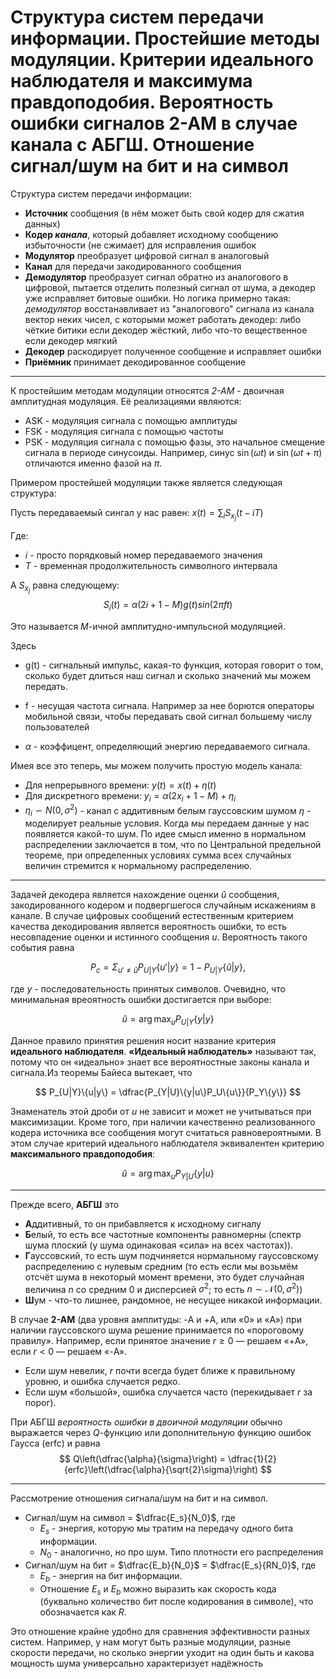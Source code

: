# Структура систем передачи информации. Простейшие методы модуляции. Критерии идеального наблюдателя и максимума правдоподобия. Вероятность ошибки сигналов 2-АМ в случае канала с АБГШ. Отношение сигнал/шум на бит и на символ

Структура систем передачи информации:

* **Источник** сообщения (в нём может быть свой кодер для сжатия данных)
* **Кодер *канала***, который добавляет исходному сообщению избыточности (не сжимает) для исправления ошибок
* **Модулятор** преобразует цифровой сигнал в аналоговый
* **Канал** для передачи закодированного сообщения
* **Демодулятор** преобразует сигнал обратно из аналогового в цифровой, пытается отделить полезный сигнал от шума, а декодер уже исправляет битовые ошибки. Но логика примерно такая: *демодулятор* восстанавливает из "аналогового" сигнала из канала вектор неких чисел, с которыми может работать декодер: либо чёткие битики если декодер жёсткий, либо что-то вещественное если декодер мягкий
* **Декодер** раскодирует полученное сообщение и исправляет ошибки
* **Приёмник** принимает декодированное сообщение

---

К простейшим методам модуляции относятся *2-АМ* - двоичная амплитудная модуляция. Её реализациями являются:

* ASK - модуляция сигнала с помощью амплитуды
* FSK - модуляция сигнала с помощью частоты
* PSK - модуляция сигнала с помощью фазы, это начальное смещение сигнала в периоде синусоиды. Например, синус $\sin(\omega t)$ и $\sin(\omega t + \pi)$ отличаются именно фазой на $\pi$.

Примером простейшей модуляции также является следующая структура:

Пусть передаваемый сингал у нас равен:
$x(t) = \sum_i S_{x_j}(t - iT)$

Где:

* $i$ - просто порядковый номер передаваемого значения
* $T$ - временная продолжительность символного интервала

А $S_{x_j}$ равна следующему:
$$S_i(t) = \alpha(2i + 1 - M )g(t)sin(2\pi ft)$$

Это называется $M$-ичной амплитудно-импульсной модуляцией.

Здесь

* g(t) - сигнальный импульс, какая-то функция, которая говорит о том, сколько будет длиться наш сигнал и сколько значений мы можем передать.

* f - несущая частота сигнала. Например за нее борются операторы мобильной связи, чтобы передавать свой сигнал большему числу пользователей
* $\alpha$ - коэффицент, определяющий энергию передаваемого сигнала.

Имея все это теперь, мы можем получить простую модель канала:

* Для непрерывного времени: $y(t) = x(t) + \eta(t)$
* Для дискретного времени: $y_i = \alpha(2x_i + 1 - M) + \eta_i$
* $\eta_i \backsim N(0, \sigma^2)$ - канал с аддитивным белым гауссовским шумом
$\eta$ - моделирует реальные условия. Когда мы передаем данные у нас появляется какой-то шум. По идее смысл именно в нормальном распределении заключается в том, что по Центральной предельной теореме, при определенных условиях сумма всех случайных величин стремится к нормальному распределению.

---

Задачей декодера является нахождение оценки $\hat{u}$ сообщения, закодированного кодером и подвергшегося случайным искажениям в канале. В случае цифровых сообщений естественным критерием качества декодирования является вероятность ошибки, то есть несовпадение оценки и истинного сообщения $u$. Вероятность такого события равна

$$
  P_c = \Sigma_{u' \ne \hat{u}}P_{U|Y}\{u'|y\} = 1 - P_{U|Y}\{\hat{u}|y\},
$$

где $y$ - последовательность принятых символов. Очевидно, что минимальная вреоятность ошибки достигается при выборе:

$$
  \hat{u} = \operatorname*{arg\,max}_u P_{U|Y}\{y|y\}
$$

Данное правило принятия решения носит название критерия **идеального наблюдателя**. **«Идеальный наблюдатель»** называют так, потому что он «идеально» знает все вероятностные законы канала и сигнала.Из теоремы Байеса вытекает, что

$$
  P_{U|Y}\{u|y\} = \dfrac{P_{Y|U}\{y|u\}P_U\{u\}}{P_Y\{y\}}
$$

Знаменатель этой дроби от $u$ не зависит и может не учитываться при максимизации. Кроме того, при наличии качественно реализованного кодера источника все сообщения могут считаться равновероятными. В этом случае критерий идеального наблюдателя эквивалентен критерию **максимального правдоподобия**:

$$
  \hat{u} = \operatorname*{arg\,max}_u P_{Y|U}\{y|u\}
$$

---

Прежде всего, **АБГШ** это

* **А**ддитивный, то он прибавляется к исходному сигналу
* **Б**елый, то есть все частотные компоненты равномерны (спектр шума плоский (у шума одинаковая «сила» на всех частотах)).
* **Г**ауссовский, то есть шум подчиняется нормальному гауссовскому распределению с нулевым средним (то есть если мы возьмём отсчёт шума в некоторый момент времени, это будет случайная величина $n$ со средним 0 и дисперсией $\sigma^2$; то есть $n \sim \mathcal{N}(0,\sigma^2)$)
* **Ш**ум - что-то лишнее, рандомное, не несущее никакой информации.

В случае **2-АМ** (два уровня амплитуды: -A и +A, или «0» и «A») при наличии гауссовского шума решение принимается по «пороговому правилу». Например, если принятое значение $r \ge 0$ — решаем «+A», если $r < 0$ — решаем «-A».

* Если шум невелик, $r$ почти всегда будет ближе к правильному уровню, и ошибка случается редко.
* Если шум «большой», ошибка случается часто (перекидывает $r$ за порог).

При АБГШ *вероятность ошибки в двоичной модуляции* обычно выражается через $Q$-функцию или дополнительную функцию ошибок Гаусса (erfc) и равна
$$
Q\left(\dfrac{\alpha}{\sigma}\right) = \dfrac{1}{2}{erfc}\left(\dfrac{\alpha}{\sqrt{2}\sigma}\right)
$$

---

Рассмотрение отношения сигнала/шум на бит и на символ.

* Сигнал/шум на символ = $\dfrac{E_s}{N_0}$, где
  * $E_s$ - энергия, которую мы тратим на передачу одного бита информации.
  * $N_0$ - аналогично, но про шум. Типо плотности его распределения
* Сигнал/шум на бит = $\dfrac{E_b}{N_0}$ = $\dfrac{E_s}{RN_0}$, где
  * $E_b$ - энергия на бит информации.
  * Отношение $E_s$ и $E_b$ можно выразить как скорость кода (буквально количество бит после кодирования в символе), что обозначается как $R$.

Это отношение крайне удобно для сравнения эффективности разных систем. Например, у нам могут быть разные модуляции, разные скорости передачи, но сколько энергии уходит на один быть и какова мощность шума универсально характеризует надёжность
